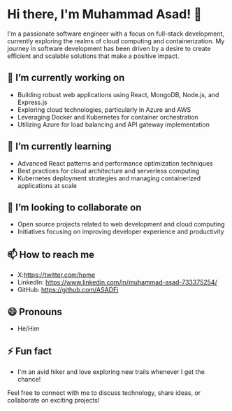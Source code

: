 # Hi there, I'm Muhammad Asad! 👋

I'm a passionate software engineer with a focus on full-stack development, currently exploring the realms of cloud computing and containerization. My journey in software development has been driven by a desire to create efficient and scalable solutions that make a positive impact.

## 🔭 I’m currently working on
- Building robust web applications using React, MongoDB, Node.js, and Express.js
- Exploring cloud technologies, particularly in Azure and AWS
- Leveraging Docker and Kubernetes for container orchestration
- Utilizing Azure for load balancing and API gateway implementation

## 🌱 I’m currently learning
- Advanced React patterns and performance optimization techniques
- Best practices for cloud architecture and serverless computing
- Kubernetes deployment strategies and managing containerized applications at scale

## 👯 I’m looking to collaborate on
- Open source projects related to web development and cloud computing
- Initiatives focusing on improving developer experience and productivity

## 📫 How to reach me
- X:https://twitter.com/home 
- LinkedIn: https://www.linkedin.com/in/muhammad-asad-733375254/
- GitHub: https://github.com/ASADFi

## 😄 Pronouns
- He/Him

## ⚡ Fun fact
- I'm an avid hiker and love exploring new trails whenever I get the chance!

Feel free to connect with me to discuss technology, share ideas, or collaborate on exciting projects!



